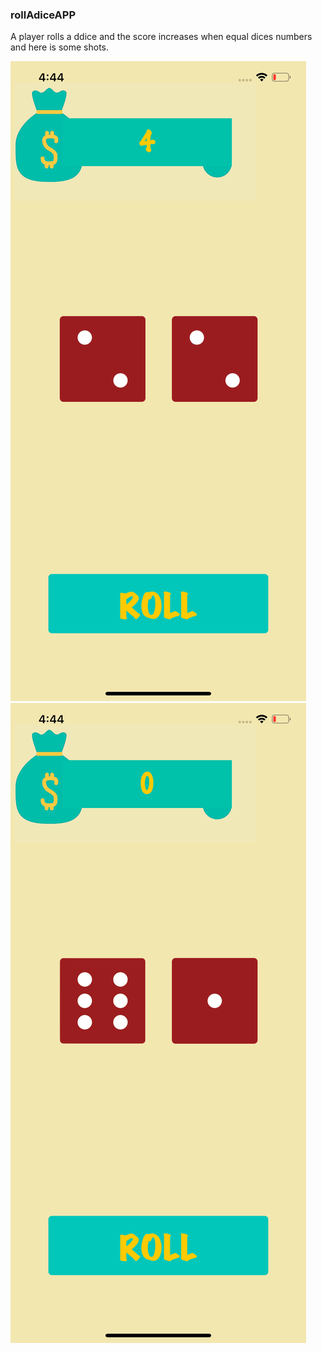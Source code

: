 ### rollAdiceAPP

 A player rolls a ddice and the score increases when equal dices numbers and here is some shots.
 
 ![](Roll_dice/screen4.png)
 ![](Roll_dice/screen1.png)
